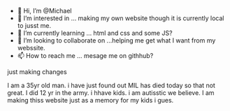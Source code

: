 - 👋 Hi, I’m @Michael
- 👀 I’m interested in ... making my own website though it is currently local to jusst me. 
- 🌱 I’m currently learning ... html and css and some JS?
- 💞️ I’m looking to collaborate on ...helping me get what I want from my webssite.
- 📫 How to reach me ... mesage me on githhub?

just making changes

I am a 35yr old man. i have just found out MIL has died today so that not great. I did 12 yr in the army. i hhave kids. i am autisstic we believe.
I am making thiss website just as a memory for my kids i gues.

<!---
Michael3353/Michael3353 is a ✨ special ✨ repository because its `README.md` (this file) appears on your GitHub profile.
You can click the Preview link to take a look at your changes.
--->
